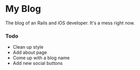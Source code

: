 # My Blog

The blog of an Rails and iOS developer. It's a mess right now. 

### Todo

* Clean up style
* Add about page
* Come up with a blog name
* Add new social buttons